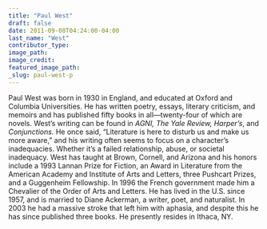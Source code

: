 ```yaml
---
title: "Paul West"
draft: false
date: 2011-09-08T04:24:00-04:00
last_name: "West"
contributor_type:
image_path:
image_credit:
featured_image_path:
_slug: paul-west-p
---
```


Paul West was born in 1930 in England, and educated at Oxford and Columbia Universities. He has written poetry, essays, literary criticism, and memoirs and has published fifty books in all—twenty-four of which are novels. West’s writing can be found in _AGNI, The Yale Review, Harper’s_, and _Conjunctions._ He once said, “Literature is here to disturb us and make us more aware,” and his writing often seems to focus on a character’s inadequacies. Whether it’s a failed relationship, abuse, or societal inadequacy. West has taught at Brown, Cornell, and Arizona and his honors include a 1993 Lannan Prize for Fiction, an Award in Literature from the American Academy and Institute of Arts and Letters, three Pushcart Prizes, and a Guggenheim Fellowship. In 1996 the French government made him a Chevalier of the Order of Arts and Letters. He has lived in the U.S. since 1957, and is married to Diane Ackerman, a writer, poet, and naturalist. In 2003 he had a massive stroke that left him with aphasia, and despite this he has since published three books. He presently resides in Ithaca, NY.

